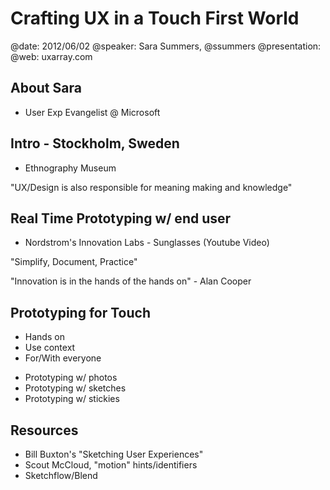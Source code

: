 # Crafting UX in a Touch First World
@date: 2012/06/02
@speaker: Sara Summers, @ssummers
@presentation: 
@web: uxarray.com

## About Sara
- User Exp Evangelist @ Microsoft

## Intro - Stockholm, Sweden
- Ethnography Museum

"UX/Design is also responsible for meaning making and knowledge"

## Real Time Prototyping w/ end user
- Nordstrom's Innovation Labs - Sunglasses (Youtube Video)

"Simplify, Document, Practice"

"Innovation is in the hands of the hands on" - Alan Cooper


## Prototyping for Touch
- Hands on
- Use context
- For/With everyone

* Prototyping w/ photos
* Prototyping w/ sketches
* Prototyping w/ stickies

## Resources
- Bill Buxton's "Sketching User Experiences"
- Scout McCloud, "motion" hints/identifiers
- Sketchflow/Blend
